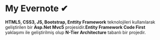 # My Evernote ✔

**HTML5, CSS3, JS, Bootstrap, Enttity Framework** teknolojileri kullanılarak geliştirilen bir **Asp.Net Mvc5** projesidir.**Entity Framework Code First** yaklaşımı
ile geliştirilmiş olup **N-Tier Architecture** tabanlı bir projedir.

